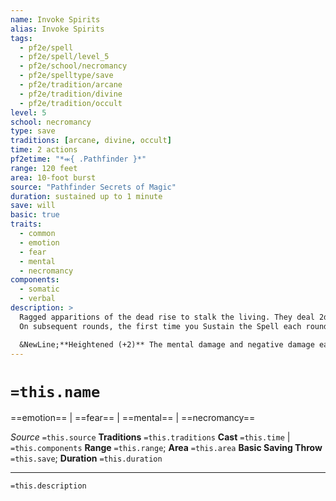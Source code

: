 ```yaml
---
name: Invoke Spirits
alias: Invoke Spirits
tags:
  - pf2e/spell
  - pf2e/spell/level_5
  - pf2e/school/necromancy
  - pf2e/spelltype/save
  - pf2e/tradition/arcane
  - pf2e/tradition/divine
  - pf2e/tradition/occult
level: 5
school: necromancy
type: save
traditions: [arcane, divine, occult]
time: 2 actions
pf2etime: "*⬺{ .Pathfinder }*"
range: 120 feet
area: 10-foot burst
source: "Pathfinder Secrets of Magic"
duration: sustained up to 1 minute
save: will
basic: true
traits:
  - common
  - emotion
  - fear
  - mental
  - necromancy
components:
  - somatic
  - verbal
description: >
  Ragged apparitions of the dead rise to stalk the living. They deal 2d4 mental damage and 2d4 negative damage to each living creature in the area, with a basic Will save. Additionally, creatures that critically fail the save are [[Frightened]] 2 and are [[Fleeing]] for 1 round.
  On subsequent rounds, the first time you Sustain the Spell each round, you can move the area up to 30 feet within the range of the spell. Living creatures in the new area must attempt saves with the same effects as above, except that critically failing doesn't make them flee.

  &NewLine;**Heightened (+2)** The mental damage and negative damage each increase by 1d4.
---
```

# `=this.name`
==emotion== | ==fear== | ==mental== | ==necromancy==

*Source* `=this.source`
**Traditions** `=this.traditions`
**Cast** `=this.time` | `=this.components`
**Range** `=this.range`; **Area** `=this.area`
**Basic Saving Throw** `=this.save`; **Duration** `=this.duration`

***
`=this.description`